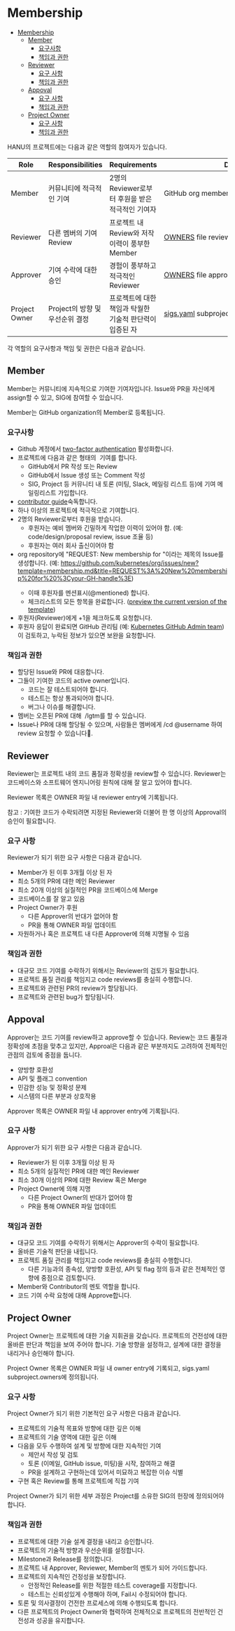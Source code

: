 # Membership
- [Membership](#membership)
  - [Member](#member)
    - [요구사항](#요구사항)
    - [책임과 권한](#책임과-권한)
  - [Reviewer](#reviewer)
    - [요구 사항](#요구-사항)
    - [책임과 권한](#책임과-권한-1)
  - [Appoval](#appoval)
    - [요구 사항](#요구-사항-1)
    - [책임과 권한](#책임과-권한-2)
  - [Project Owner](#project-owner)
    - [요구 사항](#요구-사항-2)
    - [책임과 권한](#책임과-권한-3)


HANU의 프로젝트에는 다음과 같은 역할의 참여자가 있습니다. 

| Role | Responsibilities | Requirements | Defined by |
| -----| ---------------- | ------------ | -------|
| Member | 커뮤니티에 적극적인 기여| 2명의 Reviewer로부터 후원을 받은 적극적인 기여자 | GitHub org member |
| Reviewer | 다른 멤버의 기여 Review | 프로젝트 내 Review와 저작 이력이 풍부한 Member | [OWNERS](https://github.com/kubernetes/community/blob/master/contributors/guide/owners.md) file reviewer entry |
| Approver | 기여 수락에 대한 승인 | 경험이 풍부하고 적극적인 Reviewer | [OWNERS](https://github.com/kubernetes/community/blob/master/contributors/guide/owners.md) file approver entry |
| Project Owner | Project의 방향 및 우선순위 결정 | 프로젝트에 대한 책임과 탁월한 기술적 판단력이 입증된 자 | [sigs.yaml](https://github.com/kubernetes/community/blob/master/sigs.yaml) subproject [OWNERS](https://github.com/kubernetes/community/blob/master/contributors/guide/owners.md) file owners entry |

각 역할의 요구사항과 책임 및 권한은 다음과 같습니다. 

## Member

Member는 커뮤니티에 지속적으로 기여한 기여자입니다. Issue와 PR을 자신에게 assign할 수 있고, SIG에 참여할 수 있습니다. 

Member는 GitHub organization의 Member로 등록됩니다. 

### 요구사항
- Github 계정에서 [two-factor authentication](https://help.github.com/articles/about-two-factor-authentication) 활성화합니다.
- 프로젝트에 다음과 같은 형태의  기여를 합니다.
  - GitHub에서 PR 작성 또는 Review
  - GitHub에서 Issue 생성 또는 Comment 작성
  - SIG, Project 등 커뮤니티 내 토론 (미팅, Slack, 메일링 리스트 등)에 기여
메일링리스트 가입합니다.
- [contributor guide](https://github.com/kubernetes/community/blob/master/contributors/guide/README.md)숙독합니다.
- 하나 이상의 프로젝트에 적극적으로 기여합니다.
- 2명의 Reviewer로부터 후원을 받습니다.
  - 후원자는 예비 멤버와 긴밀하게 작업한 이력이 있어야 함. (예: code/design/proposal review, issue 조율 등)
  - 후원자는 여러 회사 출신이어야 함
- org repository에 "REQUEST: New membership for <your-GH-handle>"이라는 제목의 Issue를 생성합니다. (예: https://github.com/kubernetes/org/issues/new?template=membership.md&title=REQUEST%3A%20New%20membership%20for%20%3Cyour-GH-handle%3E)
  - 이때 후원자를 멘션표시(@mentioned) 합니다.
  - 체크리스트의 모든 항목을 완료합니다. ([preview the current version of the template](https://git.k8s.io/org/.github/ISSUE_TEMPLATE/membership.md))
- 후원자(Reviewer)에게 +1을 체크하도록 요청합니다. 
- 후원자 응답이 완료되면 GitHub 관리팀 (예: [Kubernetes GitHub Admin team](https://github.com/kubernetes/community/blob/master/github-management/README.md#github-administration-team))이 검토하고, 누락된 정보가 있으면 보완을 요청합니다. 

### 책임과 권한

- 할당된 Issue와 PR에 대응합니다. 
- 그들이 기여한 코드의 active owner입니다.
  - 코드는 잘 테스트되어야 합니다.
  - 테스트는 항상 통과되어야 합니다.
  - 버그나 이슈를 해결합니다. 
- 멤버는 오픈된 PR에 대해  /lgtm를 할 수 있습니다. 
- Issue나 PR에 대해 할당될 수 있으며, 사람들은 멤버에게 /cd @username 하여 review 요청할 수 있습니다. 


## Reviewer

Reviewer는 프로젝트 내의 코드 품질과 정확성을 review할 수 있습니다. Reviewer는 코드베이스와 소프트웨어 엔지니어링 원칙에 대해 잘 알고 있어야 합니다. 

Reviewer 목록은 OWNER 파일 내 reviewer entry에 기록됩니다. 

참고 : 기여한 코드가 수락되려면 지정된 Reviewer와 더불어 한 명 이상의 Approval의 승인이 필요합니다. 

### 요구 사항
Reviewer가 되기 위한 요구 사항은 다음과 같습니다. 

- Member가 된 이후 3개월 이상 된 자
- 최소 5개의 PR에 대한 메인 Reviewer
- 최소 20개 이상의 실질적인 PR을 코드베이스에 Merge
- 코드베이스를 잘 알고 있음
- Project Owner가 후원
  - 다른 Approver의 반대가 없어야 함
  - PR을 통해 OWNER 파일 업데이트
- 자원하거나 혹은 프로젝트 내 다른 Approver에 의해 지명될 수 있음

### 책임과 권한
- 대규모 코드 기여를 수락하기 위해서는 Reviewer의 검토가 필요합니다. 
- 프로젝트 품질 관리를 책임지고 code reviews를 충실히 수행합니다.
- 프로젝트와 관련된 PR의 review가 할당됩니다.
- 프로젝트와 관련된 bug가 할당됩니다.

## Appoval

Approver는 코드 기여를 review하고 approve할 수 있습니다. Review는 코드 품질과 정확성에 초점을 맞추고 있지만, Approal은 다음과 같은 부분까지도 고려하여 전체적인 관점의 검토에 중점을 둡니다. 

- 양방향 호환성
- API 및 플래그 convention
- 민감한 성능 및 정확성 문제
- 시스템의 다른 부분과 상호작용 

Approver 목록은 OWNER 파일 내 approver entry에 기록됩니다. 

### 요구 사항
Approver가 되기 위한 요구 사항은 다음과 같습니다. 

- Reviewer가 된 이후 3개월 이상 된 자
- 최소 5개의 실질적인 PR에 대한 메인 Reviewer
- 최소 30개 이상의 PR에 대한 Review 혹은 Merge
- Project Owner에 의해 지명
  - 다른 Project Owner의 반대가 없어야 함
  - PR을 통해 OWNER 파일 업데이트

### 책임과 권한
- 대규모 코드 기여를 수락하기 위해서는 Approver의 수락이 필요합니다. 
- 올바른 기술적 판단을 내립니다.  
- 프로젝트 품질 관리를 책임지고 code reviews를 충실히 수행합니다.
  - 다른 기능과의 종속성, 양방향 호환성, API 및 flag 정의 등과 같은 전체적인 영향에 중점으로 검토합니다. 
- Member와 Contributor의 멘토 역할을 합니다. 
- 코드 기여 수락 요청에 대해 Approve합니다. 


## Project Owner

Project Owner는 프로젝트에 대한 기술 지휘권을 갖습니다. 프로젝트의 건전성에 대한 올바른 판단과 책임을 보여 주어야 합니다. 기술 방향을 설정하고, 설계에 대한 결정을 내리거나 승인해야 합니다. 

Project Owner 목록은 OWNER 파일 내 owner entry에 기록되고, sigs.yaml subproject.owners에 정의됩니다.

### 요구 사항
Project Owner가 되기 위한 기본적인 요구 사항은 다음과 같습니다. 

- 프로젝트의 기술적 목표와 방향에 대한 깊은 이해
- 프로젝트의 기술 영역에 대한 깊은 이해
- 다음을 모두 수행하여 설계 및 방향에 대한 지속적인 기여
  - 제안서 작성 및 검토
  - 토론 (이메일, GitHub issue, 미팅)을 시작, 참여하고 해결
  - PR을 설계하고 구현하는데 있어서 미묘하고 복잡한 이슈 식별
- 구현 혹은 Review를 통해 프로젝트에 직접 기여

Project Owner가 되기 위한 세부 과정은 Project를 소유한 SIG의 헌장에 정의되어야 합니다. 

### 책임과 권한
- 프로젝트에 대한 기술 설계 결정을 내리고 승인합니다. 
- 프로젝트의 기술적 방향과 우선순위를 설정합니다. 
- Milestone과 Release를 정의합니다. 
- 프로젝트 내 Approver, Reviewer, Member의 멘토가 되어 가이드합니다. 
- 프로젝트의 지속적인 건정성을 보장합니다. 
  - 안정적인 Release를 위한 적절한 테스트 coverage를 지정합니다.
  - 테스트는 신뢰성있게 수행해야 하며, Fail시 수정되어야 합니다. 
- 토론 및 의사결정이 건전한 프로세스에 의해 수행되도록 합니다. 
- 다른 프로젝트의 Project Owner와 협력하여 전체적으로 프로젝트의 전반적인 건전성과 성공을 유지합니다. 